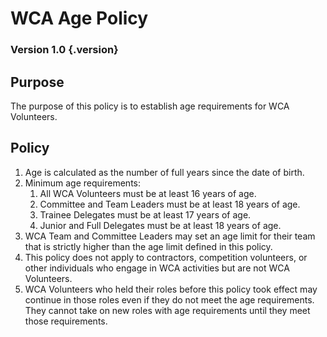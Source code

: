 # WCA Age Policy

### Version 1.0 {.version}

## Purpose

The purpose of this policy is to establish age requirements for WCA Volunteers.

## Policy

1. Age is calculated as the number of full years since the date of birth.
2. Minimum age requirements:
   1. All WCA Volunteers must be at least 16 years of age.
   2. Committee and Team Leaders must be at least 18 years of age.
   3. Trainee Delegates must be at least 17 years of age.
   4. Junior and Full Delegates must be at least 18 years of age.
3. WCA Team and Committee Leaders may set an age limit for their team that is strictly higher than the age limit defined in this policy.
4. This policy does not apply to contractors, competition volunteers, or other individuals who engage in WCA activities but are not WCA Volunteers.
5. WCA Volunteers who held their roles before this policy took effect may continue in those roles even if they do not meet the age requirements. They cannot take on new roles with age requirements until they meet those requirements.
